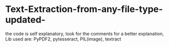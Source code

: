 # Text-Extraction-from-any-file-type-updated-
the code is self explanatory, look for the comments for a better explanation, Lib used are: PyPDF2, pytesseract, PIL(image),  textract
